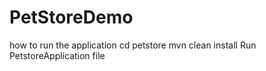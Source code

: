 # PetStoreDemo
how to run the application
cd petstore
mvn clean install
Run PetstoreApplication file
